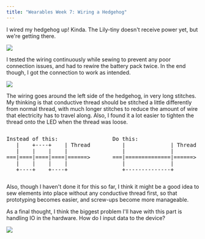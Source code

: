 ```yaml
---
title: "Wearables Week 7: Wiring a Hedgehog"
---
```

I wired my hedgehog up! Kinda. The Lily-tiny doesn't receive power yet, but we're
getting there.

<img src="{{ site.wearables_url }}/assets/img/wearables/p6-wiring-the-front-led.jpg">


I tested the wiring continuously while sewing to prevent any poor connection issues,
and had to rewire the battery pack twice. In the end though, I got the connection
to work as intended.

<img src="{{ site.wearables_url }}/assets/img/wearables/p6-wiring-the-hedgehog.jpg">

The wiring goes around the left side of the hedgehog, in very long stitches. My
thinking is that conductive thread should be stitched a little differently from
normal thread, with much longer stitches to reduce the amount of wire that electricity
has to travel along. Also, I found it a lot easier to tighten the thread onto
the LED when the thread was loose.

<div style="display: inline-block;width: 100%">

<pre style="width:45%; float: left">
Instead of this:
   |    +----+    | Thread
   |    |    |    |
===|====|====|====|======> Lanyard
   |    |    |    |
   +----+    +----+
</pre>

<pre style="width:45%; float: right">
Do this:
   |              | Thread
   |              |
===|==============|======> Lanyard
   |              |
   +--------------+
</pre>

</div>

Also, though I haven't done it for this so far, I think it might be a good idea
to sew elements into place without any conductive thread first, so that prototyping
becomes easier, and screw-ups become more manageable.

As a final thought, I think the biggest problem I'll have with this part is handling
IO in the hardware. How do I input data to the device?

<img src="{{ site.wearables_url }}/assets/img/wearables/p6-hedgehog-iron-man.jpg">
